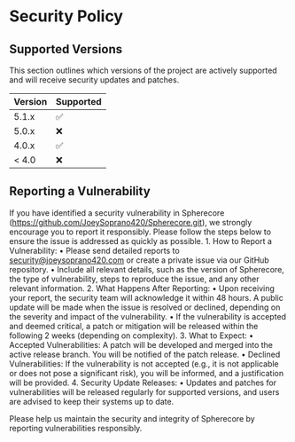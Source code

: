 # Security Policy

## Supported Versions

This section outlines which versions of the project are actively supported and will receive security updates and patches.

| Version | Supported          |
| ------- | ------------------ |
| 5.1.x   | :white_check_mark: |
| 5.0.x   | :x:                |
| 4.0.x   | :white_check_mark: |
| < 4.0   | :x:                |

## Reporting a Vulnerability

If you have identified a security vulnerability in Spherecore (https://github.com/JoeySoprano420/Spherecore.git), we strongly encourage you to report it responsibly. Please follow the steps below to ensure the issue is addressed as quickly as possible.
	1.	How to Report a Vulnerability:
	•	Please send detailed reports to security@joeysoprano420.com or create a private issue via our GitHub repository.
	•	Include all relevant details, such as the version of Spherecore, the type of vulnerability, steps to reproduce the issue, and any other relevant information.
	2.	What Happens After Reporting:
	•	Upon receiving your report, the security team will acknowledge it within 48 hours. A public update will be made when the issue is resolved or declined, depending on the severity and impact of the vulnerability.
	•	If the vulnerability is accepted and deemed critical, a patch or mitigation will be released within the following 2 weeks (depending on complexity).
	3.	What to Expect:
	•	Accepted Vulnerabilities: A patch will be developed and merged into the active release branch. You will be notified of the patch release.
	•	Declined Vulnerabilities: If the vulnerability is not accepted (e.g., it is not applicable or does not pose a significant risk), you will be informed, and a justification will be provided.
	4.	Security Update Releases:
	•	Updates and patches for vulnerabilities will be released regularly for supported versions, and users are advised to keep their systems up to date.

Please help us maintain the security and integrity of Spherecore by reporting vulnerabilities responsibly.
